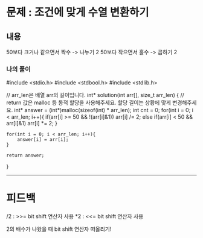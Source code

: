 # 문제 : 조건에 맞게 수열 변환하기

## 내용
50보다 크거나 같으면서 짝수 -> 나누기 2
50보다 작으면서 홀수 -> 곱하기 2

### 나의 풀이
#include <stdio.h>
#include <stdbool.h>
#include <stdlib.h>

// arr_len은 배열 arr의 길이입니다.
int* solution(int arr[], size_t arr_len) {
    // return 값은 malloc 등 동적 할당을 사용해주세요. 할당 길이는 상황에 맞게 변경해주세요.
    int* answer = (int*)malloc(sizeof(int) * arr_len);
    int cnt = 0;
    for(int i = 0; i < arr_len; i++){
        if(arr[i] >= 50 && !(arr[i]&1))
            arr[i] /= 2;
        else if(arr[i] < 50 && arr[i]&1)
            arr[i] *= 2;
    }
    
    for(int i = 0; i < arr_len; i++){
        answer[i] = arr[i];
    }
    
    return answer;
}

---

# 피드백
/2 : >>= bit shift 연산자 사용
*2 : <<= bit shift 연산자 사용

2의 배수가 나왔을 때 bit shift 연산자 떠올리기!
